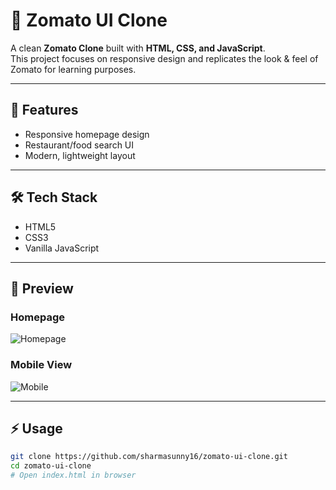 # 🍴 Zomato UI Clone

A clean **Zomato Clone** built with **HTML, CSS, and JavaScript**.  
This project focuses on responsive design and replicates the look & feel of Zomato for learning purposes.

---

## 🚀 Features
- Responsive homepage design  
- Restaurant/food search UI  
- Modern, lightweight layout  

---

## 🛠 Tech Stack
- HTML5  
- CSS3  
- Vanilla JavaScript  

---

## 📸 Preview
### Homepage  
![Homepage](https://via.placeholder.com/800x400.png?text=Zomato+Clone+Homepage)  

### Mobile View  
![Mobile](https://via.placeholder.com/300x600.png?text=Zomato+Clone+Mobile)  

---

## ⚡ Usage
```bash
git clone https://github.com/sharmasunny16/zomato-ui-clone.git
cd zomato-ui-clone
# Open index.html in browser
